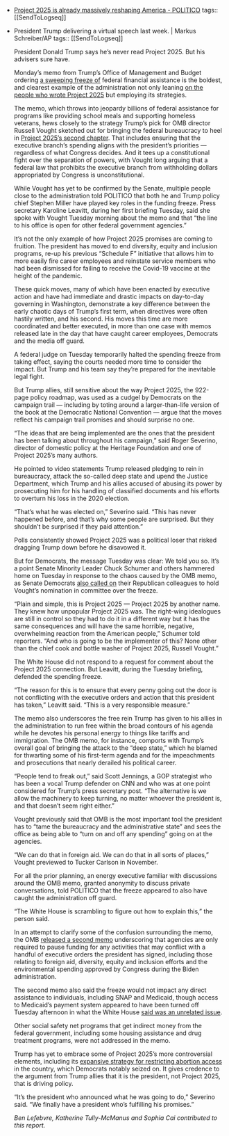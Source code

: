 - [Project 2025 is already massively reshaping America - POLITICO](https://www.politico.com/news/2025/01/29/trump-federal-spending-freeze-project-2025-007378)
  tags:: [[SendToLogseq]]
- President Trump delivering a virtual speech last week. | Markus Schreiber/AP
  tags:: [[SendToLogseq]]
  
  President Donald Trump says he’s never read Project 2025. But his advisers sure have.
  
  Monday’s memo from Trump’s Office of Management and Budget ordering [a sweeping freeze of](https://www.politico.com/news/2025/01/28/omb-funding-freeze-trump-00200943) federal financial assistance is the boldest, and clearest example of the administration not only leaning [on the people who wrote Project 2025](https://www.politico.com/news/2024/11/21/trump-taps-project-2025-authors-administration-00191047) but employing its strategies.
  
  The memo, which throws into jeopardy billions of federal assistance for programs like providing school meals and supporting homeless veterans, hews closely to the strategy Trump’s pick for OMB director Russell Vought sketched out for bringing the federal bureaucracy to heel in [Project 2025’s second chapter](https://static.project2025.org/2025_MandateForLeadership_FULL.pdf). That includes ensuring that the executive branch’s spending aligns with the president’s priorities — regardless of what Congress decides. And it tees up a constitutional fight over the separation of powers, with Vought long arguing that a federal law that prohibits the executive branch from withholding dollars appropriated by Congress is unconstitutional.
  
  While Vought has yet to be confirmed by the Senate, multiple people close to the administration told POLITICO that both he and Trump policy chief Stephen Miller have played key roles in the funding freeze. Press secretary Karoline Leavitt, during her first briefing Tuesday, said she spoke with Vought Tuesday morning about the memo and that “the line to his office is open for other federal government agencies.”
  
  It’s not the only example of how Project 2025 promises are coming to fruition. The president has moved to end diversity, equity and inclusion programs, re-up his previous “Schedule F” initiative that allows him to more easily fire career employees and reinstate service members who had been dismissed for failing to receive the Covid-19 vaccine at the height of the pandemic.
  
  These quick moves, many of which have been enacted by executive action and have had immediate and drastic impacts on day-to-day governing in Washington, demonstrate a key difference between the early chaotic days of Trump’s first term, when directives were often hastily written, and his second. His moves this time are more coordinated and better executed, in more than one case with memos released late in the day that have caught career employees, Democrats and the media off guard.
  
  A federal judge on Tuesday temporarily halted the spending freeze from taking effect, saying the courts needed more time to consider the impact. But Trump and his team say they’re prepared for the inevitable legal fight.
  
  But Trump allies, still sensitive about the way Project 2025, the 922-page policy roadmap, was used as a cudgel by Democrats on the campaign trail — including by toting around a larger-than-life version of the book at the Democratic National Convention — argue that the moves reflect his campaign trail promises and should surprise no one.
  
  “The ideas that are being implemented are the ones that the president has been talking about throughout his campaign,” said Roger Severino, director of domestic policy at the Heritage Foundation and one of Project 2025’s many authors.
  
  He pointed to video statements Trump released pledging to rein in bureaucracy, attack the so-called deep state and upend the Justice Department, which Trump and his allies accused of abusing its power by prosecuting him for his handling of classified documents and his efforts to overturn his loss in the 2020 election.
  
  “That’s what he was elected on,” Severino said. “This has never happened before, and that’s why some people are surprised. But they shouldn’t be surprised if they paid attention.”
  
  Polls consistently showed Project 2025 was a political loser that risked dragging Trump down before he disavowed it.
  
  But for Democrats, the message Tuesday was clear: We told you so. It’s a point Senate Minority Leader Chuck Schumer and others hammered home on Tuesday in response to the chaos caused by the OMB memo, as Senate Democrats [also called on](https://www.politico.com/live-updates/2025/01/28/congress/omb-vought-confirmation-trump-00200951) their Republican colleagues to hold Vought’s nomination in committee over the freeze.
  
  “Plain and simple, this is Project 2025 — Project 2025 by another name. They knew how unpopular Project 2025 was. The right-wing idealogues are still in control so they had to do it in a different way but it has the same consequences and will have the same horrible, negative, overwhelming reaction from the American people,” Schumer told reporters. “And who is going to be the implementer of this? None other than the chief cook and bottle washer of Project 2025, Russell Vought.”
  
  The White House did not respond to a request for comment about the Project 2025 connection. But Leavitt, during the Tuesday briefing, defended the spending freeze.
  
  “The reason for this is to ensure that every penny going out the door is not conflicting with the executive orders and action that this president has taken,” Leavitt said. “This is a very responsible measure.”
  
  The memo also underscores the free rein Trump has given to his allies in the administration to run free within the broad contours of his agenda while he devotes his personal energy to things like tariffs and immigration. The OMB memo, for instance, comports with Trump’s overall goal of bringing the attack to the “deep state,” which he blamed for thwarting some of his first-term agenda and for the impeachments and prosecutions that nearly derailed his political career.
  
  “People tend to freak out,” said Scott Jennings, a GOP strategist who has been a vocal Trump defender on CNN and who was at one point considered for Trump’s press secretary post. “The alternative is we allow the machinery to keep turning, no matter whoever the president is, and that doesn’t seem right either.”
  
  Vought previously said that OMB is the most important tool the president has to “tame the bureaucracy and the administrative state” and sees the office as being able to “turn on and off any spending” going on at the agencies.
  
  “We can do that in foreign aid. We can do that in all sorts of places,” Vought previewed to Tucker Carlson in November.
  
  For all the prior planning, an energy executive familiar with discussions around the OMB memo, granted anonymity to discuss private conversations, told POLITICO that the freeze appeared to also have caught the administration off guard.
  
  “The White House is scrambling to figure out how to explain this,” the person said.
  
  In an attempt to clarify some of the confusion surrounding the memo, the OMB [released a second memo](https://www.politico.com/news/2025/01/28/omb-funding-freeze-trump-00200943) underscoring that agencies are only required to pause funding for any activities that may conflict with a handful of executive orders the president has signed, including those relating to foreign aid, diversity, equity and inclusion efforts and the environmental spending approved by Congress during the Biden administration.
  
  The second memo also said the freeze would not impact any direct assistance to individuals, including SNAP and Medicaid, though access to Medicaid’s payment system appeared to have been turned off Tuesday afternoon in what the White House [said was an unrelated issue](https://x.com/PressSec/status/1884329868030271759).
  
  Other social safety net programs that get indirect money from the federal government, including some housing assistance and drug treatment programs, were not addressed in the memo.
  
  Trump has yet to embrace some of Project 2025’s more controversial elements, including its [expansive strategy for restricting abortion access](https://www.politico.com/news/2024/01/29/trump-abortion-ban-2024-campaign-00138417) in the country, which Democrats notably seized on. It gives credence to the argument from Trump allies that it is the president, not Project 2025, that is driving policy.
  
  “It’s the president who announced what he was going to do,” Severino said. “We finally have a president who’s fulfilling his promises.”
  
  *Ben Lefebvre, Katherine Tully-McManus and Sophia Cai contributed to this report.*